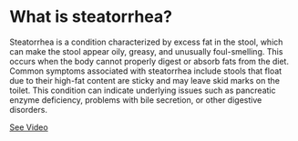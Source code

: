 # What is steatorrhea?

Steatorrhea is a condition characterized by excess fat in the stool, which can make the stool appear oily, greasy, and unusually foul-smelling. This occurs when the body cannot properly digest or absorb fats from the diet. Common symptoms associated with steatorrhea include stools that float due to their high-fat content are sticky and may leave skid marks on the toilet. This condition can indicate underlying issues such as pancreatic enzyme deficiency, problems with bile secretion, or other digestive disorders.

 [See Video](https://www.youtube.com/embed/GRtkgrBHySQ)